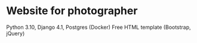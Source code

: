 # Website for photographer

Python 3.10, Django 4.1, Postgres (Docker)
Free HTML template (Bootstrap, jQuery)